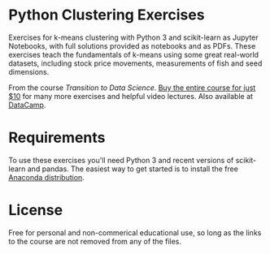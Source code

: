 # Python Clustering Exercises
Exercises for k-means clustering with Python 3 and scikit-learn as Jupyter Notebooks, with full solutions provided as notebooks and as PDFs.  These exercises teach the fundamentals of k-means using some great real-world datasets, including stock price movements, measurements of fish and seed dimensions.

From the course _Transition to Data Science_. [Buy the entire course for just $10](https://www.udemy.com/transition-to-data-science-in-python/?couponCode=%s) for many more exercises and helpful video lectures.  Also available at [DataCamp](https://www.datacamp.com/courses/unsupervised-learning-in-python).

# Requirements
To use these exercises you'll need Python 3 and recent versions of scikit-learn and pandas.  The easiest way to get started is to install the free [Anaconda distribution](https://www.anaconda.com/download/).

# License
Free for personal and non-commerical educational use, so long as the links to the course are not removed from any of the files.
